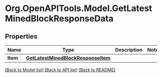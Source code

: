 # Org.OpenAPITools.Model.GetLatestMinedBlockResponseData

## Properties

Name | Type | Description | Notes
------------ | ------------- | ------------- | -------------
**Item** | [**GetLatestMinedBlockResponseItem**](GetLatestMinedBlockResponseItem.md) |  | 

[[Back to Model list]](../README.md#documentation-for-models) [[Back to API list]](../README.md#documentation-for-api-endpoints) [[Back to README]](../README.md)

